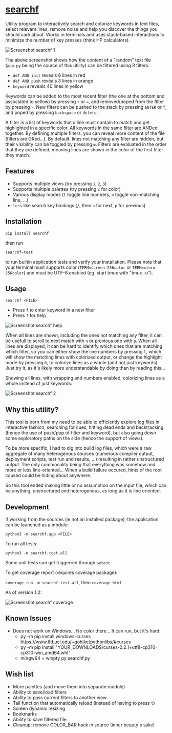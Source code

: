 # [searchf](https://github.com/human3/searchf)

Utility program to interactively search and colorize keywords in text files, select relevant lines, remove noise and help you discover the things you should care about. Works in terminals and uses stack-based interactions to minimize the number of key presses (think HP calculators).

![Screenshot searchf 1](https://user-images.githubusercontent.com/15265841/147424844-9bece2d4-ceb0-4ea1-b989-a40ea3e6d3ac.png)

The above screenshot shows how the content of a "random" text file (`app.py` being the source of this utility) can be filtered using 3 filters:
- `def AND init` reveals 6 lines in red
- `def AND push` reveals 3 lines in orange
- `keyword` reveals 40 lines in yellow

Keywords can be added to the most recent filter (the one at the bottom and associated to yellow) by pressing `+` or `=`, and removed/poped from the filter by pressing `-`. New filters can be pushed to the stack by pressing `ENTER` or `f`, and poped by pressing `backspace` or `delete`.

A filter is a list of keywords that a line must contain to match and get highlighted in a specific color. All keywords in the same filter are ANDed together. By defining multiple filters, you can reveal more content of the file (filters are ORed...). By default, lines not matching any filter are hidden, but their visibility can be toggled by pressing `m`. Filters are evaluated in the order that they are defined, meaning lines are shown in the color of the first filter they match.

## Features

- Supports multiple views (try pressing `1`, `2`, `3`)
- Supports multiple palettes (try pressing `c` for color)
- Various display modes (`l` toggle line numbers, `m` toggle non-matching line, ...)
- `less` like search key bindings (`/`, then `n` for next, `p` for previous)

## Installation

`pip install searchf`

then run

`searchf-test`

to run builtin application tests and verify your installation. Please note that your terminal must supports color (`TERM=screen-256color` or `TERM=xterm-256color`) and must be UTF-8 enabled (eg. start tmux with "tmux -u").

## Usage

`searchf <FILE>`

- Press `f` to enter keyword in a new filter
- Press `?` for help
 
![Screenshot searchf help](https://user-images.githubusercontent.com/15265841/147424944-cbb41951-9911-4577-bd3a-857293802f0a.png)

When all lines are shown, including the ones not matching any filter, it can be usefull to scroll to next match with `n` or previous one with `p`. When all lines are displayed, it can be hard to identify which ones that are matching which filter, so you can either show the line numbers by pressing `l`, which will show the matching lines with colorized output, or change the highlight mode by pressing `h`, to colorize lines as a whole (and not just keywords). Just try it, as it's likely more understandable by doing than by reading this...

Showing all lines, with wrapping and numbers enabled, colorizing lines as a whole instead of just keywords:

![Screenshot searchf 2](https://user-images.githubusercontent.com/15265841/147425069-609e346d-c84d-452c-bfb2-8e32cadf10d5.png)

## Why this utility?

This tool is born from my need to be able to efficiently explore log files in interactive fashion, searching for cues, hitting dead ends and backtracking (hence the use of push/pop of filter and keyword), but also going down some exploratory paths on the side (hence the support of views).

To be more specific, I had to dig into build log files, which were a raw aggregate of many heterogenous sources (numerous compiler output, deployment scripts, test run and results, ...) resulting in rather unstructured output. The only commonality being that everything was somehow and more or less line-oriented... When a build failure occured, hints of the root caused could be hiding about anywhere.

So this tool ended making little or no assumption on the input file, which can be anything, unstructured and heterogenous, as long as it is line oriented.

## Development

If working from the sources (ie not an installed package), the application can be launched as a module:

`python3 -m searchf.app <FILE>`

To run all tests:

`python3 -m searchf.test.all`

Some unit tests can get triggerred through `pytest`.

To get coverage report (requires coverage package):

`coverage run -m searchf.test.all`, then
`coverage html`

As of version 1.2:

![Screenshot searchf coverage](https://user-images.githubusercontent.com/15265841/147427412-9ac304b6-c0d1-40fe-bc8a-b8539af7f5c4.png)

## Known Issues

- Does not work on Windows... No color there... It can run, but it's hard:
  - py -m pip install windows-curses
    https://www.lfd.uci.edu/~gohlke/pythonlibs/#curses
  - py -m pip install "YOUR\_DOWNLOADS\curses-2.2.1+utf8-cp310-cp310-win_amd64.whl"
  - mingw64 + winpty py searchf.py

## Wish list

- More palettes (and move them into separate module)
- Ability to save/load filters
- Ability to pass current filters to another view
- Tail function that automatically reload (instead of having to press `t`)
- Screen dynamic resizing
- Bookmarks
- Ability to save filtered file
- Cleanup: remove COLOR_BAR hack in source (inner beauty's sake)
